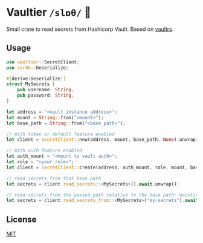 # Vaultier `/slɒθ/` :sloth:

Small crate to read secrets from Hashicorp Vault. Based on [vaultrs](https://github.com/jmgilman/vaultrs).

## Usage

```rust
use vaultier::SecretClient;
use serde::Deserialize;

#[derive(Deserialize)]
struct MySecrets {
    pub username: String,
    pub password: String,
}

let address = "<vault instance address>";
let mount = String::from("<mount>");
let base_path = String::from("<base_path>");

// With token or default feature enabled
let client = SecretClient::new(address, mount, base_path, None).unwrap();

// With auth feature enabled
let auth_mount = "<mount to vault auth>";
let role = "<your role>";
let client = SecretClient::create(address, auth_mount, role, mount, base_path).unwrap();

// read secrets from that base path
let secrets = client.read_secrets::<MySecrets>().await.unwrap();

// read secrets from the passed path relative to the base path: mount/data/base_path/my-secrets
let secrets = client.read_secrets_from::<MySecrets>("my-secrets").await.unwrap();

```

## License

[MIT](./LICENSE-MIT)
